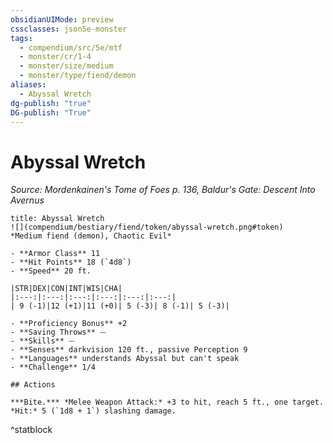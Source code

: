 ```yaml
---
obsidianUIMode: preview
cssclasses: json5e-monster
tags:
  - compendium/src/5e/mtf
  - monster/cr/1-4
  - monster/size/medium
  - monster/type/fiend/demon
aliases:
  - Abyssal Wretch
dg-publish: "true"
DG-publish: "True"
---
```

# Abyssal Wretch
*Source: Mordenkainen's Tome of Foes p. 136, Baldur's Gate: Descent Into Avernus*  

```ad-statblock
title: Abyssal Wretch
![](compendium/bestiary/fiend/token/abyssal-wretch.png#token)
*Medium fiend (demon), Chaotic Evil*

- **Armor Class** 11 
- **Hit Points** 18 (`4d8`)
- **Speed** 20 ft.

|STR|DEX|CON|INT|WIS|CHA|
|:---:|:---:|:---:|:---:|:---:|:---:|
| 9 (-1)|12 (+1)|11 (+0)| 5 (-3)| 8 (-1)| 5 (-3)|

- **Proficiency Bonus** +2
- **Saving Throws** ⏤
- **Skills** ⏤
- **Senses** darkvision 120 ft., passive Perception 9
- **Languages** understands Abyssal but can't speak
- **Challenge** 1/4

## Actions

***Bite.*** *Melee Weapon Attack:* +3 to hit, reach 5 ft., one target. *Hit:* 5 (`1d8 + 1`) slashing damage.
```
^statblock
